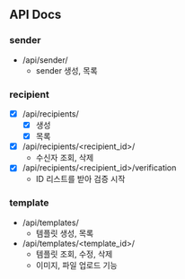 ## API Docs

### sender

- /api/sender/
  - sender 생성, 목록

### recipient

- [x] /api/recipients/
  - [x] 생성
  - [x] 목록
- [x] /api/recipients/<recipient_id>/
  - 수신자 조회, 삭제
- [x] /api/recipients/<recipient_id>/verification
  - ID 리스트를 받아 검증 시작

### template

- /api/templates/
  - 템플릿 생성, 목록
- /api/templates/<template_id>/
  - 템플릿 조회, 수정, 삭제
  - 이미지, 파일 업로드 기능
